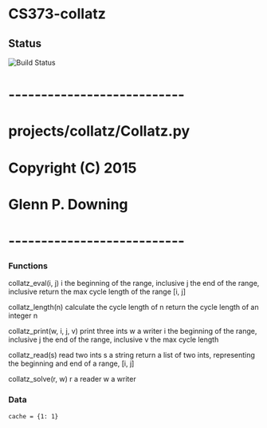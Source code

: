 # CS373-collatz

## Status
![Build Status](https://travis-ci.org/nelmiux/cs373-collatz.svg?branch=master)

# ---------------------------
# projects/collatz/Collatz.py
# Copyright (C) 2015
# Glenn P. Downing
# ---------------------------

 
### Functions
      	  	
collatz_eval(i, j)
    i the beginning of the range, inclusive
    j the end       of the range, inclusive
    return the max cycle length of the range [i, j]

collatz_length(n)
    calculate the cycle length of n
    return the cycle length of an integer n

collatz_print(w, i, j, v)
    print three ints
    w a writer
    i the beginning of the range, inclusive
    j the end       of the range, inclusive
    v the max cycle length

collatz_read(s)
    read two ints
    s a string
    return a list of two ints, representing the beginning and end of a range, [i, j]

collatz_solve(r, w)
    r a reader
    w a writer

 
### Data
    cache = {1: 1}
